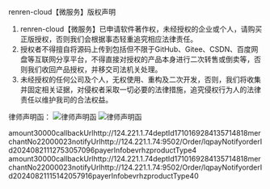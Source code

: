 renren-cloud【微服务】版权声明

1. renren-cloud【微服务】已申请软件著作权，未经授权的企业或个人，请购买正版授权，否则我们会根据事态轻重追究相应法律责任。
2. 授权者不得擅自将源码上传到包括但不限于GitHub、Gitee、CSDN、百度网盘等互联网分享平台，不得直接对授权的产品本身进行二次转售或倒卖等，否则我们收回产品授权，并移交司法机关处理。
3. 未经授权的任何公司及个人，无权使用、重构及二次开发，否则，我们将收集并固定相关证据，对侵权者采取一切必要的法律措施，追究侵权行为人的法律责任以维护我司的合法权益。

律师声明函：
![律师声明函](https://www.renren.io/res/images/lawyer_letter-1.jpg "在这里输入图片标题")
![律师声明函](https://www.renren.io/res/images/lawyer_letter-2.jpg "在这里输入图片标题")



amount30000callbackUrlhttp://124.221.1.74deptId1710169284135714818merchantNo22000023notifyUrlhttp://124.221.1.74:9502/Order/lqpayNotifyorderId20240821112753057096payerInfobevrhzproductType4
amount30000callbackUrlhttp://124.221.1.74deptId1710169284135714818merchantNo22000023notifyUrlhttp://124.221.1.74:9502/Order/lqpayNotifyorderId20240821115142057916payerInfobevrhzproductType40

